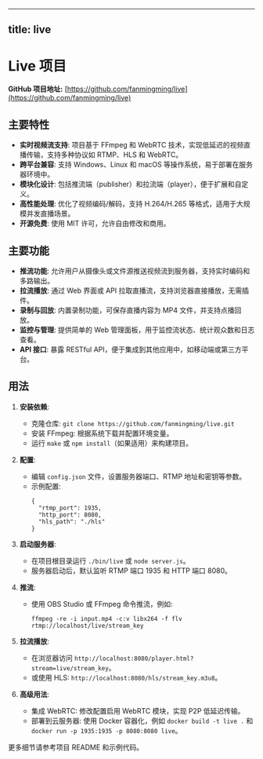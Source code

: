 
---
title: live
---

# Live 项目

**GitHub 项目地址:** [https://github.com/fanmingming/live](https://github.com/fanmingming/live)

## 主要特性
- **实时视频流支持**: 项目基于 FFmpeg 和 WebRTC 技术，实现低延迟的视频直播传输，支持多种协议如 RTMP、HLS 和 WebRTC。
- **跨平台兼容**: 支持 Windows、Linux 和 macOS 等操作系统，易于部署在服务器环境中。
- **模块化设计**: 包括推流端（publisher）和拉流端（player），便于扩展和自定义。
- **高性能处理**: 优化了视频编码/解码，支持 H.264/H.265 等格式，适用于大规模并发直播场景。
- **开源免费**: 使用 MIT 许可，允许自由修改和商用。

## 主要功能
- **推流功能**: 允许用户从摄像头或文件源推送视频流到服务器，支持实时编码和多路输出。
- **拉流播放**: 通过 Web 界面或 API 拉取直播流，支持浏览器直接播放，无需插件。
- **录制与回放**: 内置录制功能，可保存直播内容为 MP4 文件，并支持点播回放。
- **监控与管理**: 提供简单的 Web 管理面板，用于监控流状态、统计观众数和日志查看。
- **API 接口**: 暴露 RESTful API，便于集成到其他应用中，如移动端或第三方平台。

## 用法
1. **安装依赖**:
   - 克隆仓库: `git clone https://github.com/fanmingming/live.git`
   - 安装 FFmpeg: 根据系统下载并配置环境变量。
   - 运行 `make` 或 `npm install`（如果适用）来构建项目。

2. **配置**:
   - 编辑 `config.json` 文件，设置服务器端口、RTMP 地址和密钥等参数。
   - 示例配置:
     ```
     {
       "rtmp_port": 1935,
       "http_port": 8080,
       "hls_path": "./hls"
     }
     ```

3. **启动服务器**:
   - 在项目根目录运行 `./bin/live` 或 `node server.js`。
   - 服务器启动后，默认监听 RTMP 端口 1935 和 HTTP 端口 8080。

4. **推流**:
   - 使用 OBS Studio 或 FFmpeg 命令推流，例如:
     ```
     ffmpeg -re -i input.mp4 -c:v libx264 -f flv rtmp://localhost/live/stream_key
     ```

5. **拉流播放**:
   - 在浏览器访问 `http://localhost:8080/player.html?stream=live/stream_key`。
   - 或使用 HLS: `http://localhost:8080/hls/stream_key.m3u8`。

6. **高级用法**:
   - 集成 WebRTC: 修改配置启用 WebRTC 模块，实现 P2P 低延迟传输。
   - 部署到云服务器: 使用 Docker 容器化，例如 `docker build -t live .` 和 `docker run -p 1935:1935 -p 8080:8080 live`。

更多细节请参考项目 README 和示例代码。